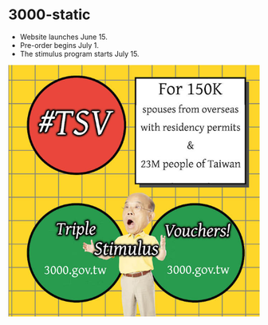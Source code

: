# 3000-static

- Website launches June 15.
- Pre-order begins July 1.
- The stimulus program starts July 15.

![](tsv.jpg)
